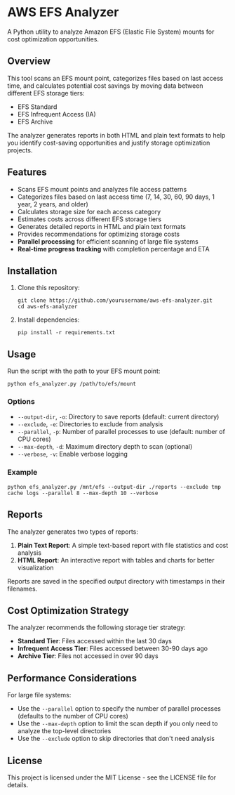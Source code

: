 # AWS EFS Analyzer

A Python utility to analyze Amazon EFS (Elastic File System) mounts for cost optimization opportunities.

## Overview

This tool scans an EFS mount point, categorizes files based on last access time, and calculates potential cost savings by moving data between different EFS storage tiers:

- EFS Standard
- EFS Infrequent Access (IA)
- EFS Archive

The analyzer generates reports in both HTML and plain text formats to help you identify cost-saving opportunities and justify storage optimization projects.

## Features

- Scans EFS mount points and analyzes file access patterns
- Categorizes files based on last access time (7, 14, 30, 60, 90 days, 1 year, 2 years, and older)
- Calculates storage size for each access category
- Estimates costs across different EFS storage tiers
- Generates detailed reports in HTML and plain text formats
- Provides recommendations for optimizing storage costs
- **Parallel processing** for efficient scanning of large file systems
- **Real-time progress tracking** with completion percentage and ETA

## Installation

1. Clone this repository:
   ```
   git clone https://github.com/yourusername/aws-efs-analyzer.git
   cd aws-efs-analyzer
   ```

2. Install dependencies:
   ```
   pip install -r requirements.txt
   ```

## Usage

Run the script with the path to your EFS mount point:

```
python efs_analyzer.py /path/to/efs/mount
```

### Options

- `--output-dir`, `-o`: Directory to save reports (default: current directory)
- `--exclude`, `-e`: Directories to exclude from analysis
- `--parallel`, `-p`: Number of parallel processes to use (default: number of CPU cores)
- `--max-depth`, `-d`: Maximum directory depth to scan (optional)
- `--verbose`, `-v`: Enable verbose logging

### Example

```
python efs_analyzer.py /mnt/efs --output-dir ./reports --exclude tmp cache logs --parallel 8 --max-depth 10 --verbose
```

## Reports

The analyzer generates two types of reports:

1. **Plain Text Report**: A simple text-based report with file statistics and cost analysis
2. **HTML Report**: An interactive report with tables and charts for better visualization

Reports are saved in the specified output directory with timestamps in their filenames.

## Cost Optimization Strategy

The analyzer recommends the following storage tier strategy:

- **Standard Tier**: Files accessed within the last 30 days
- **Infrequent Access Tier**: Files accessed between 30-90 days ago
- **Archive Tier**: Files not accessed in over 90 days

## Performance Considerations

For large file systems:
- Use the `--parallel` option to specify the number of parallel processes (defaults to the number of CPU cores)
- Use the `--max-depth` option to limit the scan depth if you only need to analyze the top-level directories
- Use the `--exclude` option to skip directories that don't need analysis

## License

This project is licensed under the MIT License - see the LICENSE file for details.